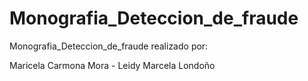 # Monografia_Deteccion_de_fraude
 Monografia_Deteccion_de_fraude realizado por:
 
 Maricela Carmona Mora - 
 Leidy Marcela Londoño
